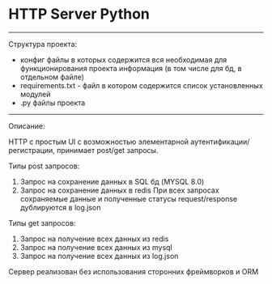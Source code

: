 HTTP Server Python
===

---

Структура проекта:

- конфиг файлы в которых содержится вся необходимая для функционирования
 проекта информация (в том числе для бд, в отдельном файле)
- requirements.txt - файл в котором содержится список установленных модулей
- .py файлы проекта


---
Описание:  

HTTP с простым UI с возможностью элементарной аутентификации/регистрации, принимает post/get запросы.

Типы post запросов:
1) Запрос на сохранение данных в SQL бд (MYSQL 8.0)
2) Запрос на сохранение данных в redis
При всех запросах сохраняемые данные и полученные статусы request/response  
дублируются в log.json

Типы get запросов:
1) Запрос на получение всех данных из redis
2) Запрос на получение всех данных из mysql
3) Запрос на получение всех данных из log.json


Сервер реализован без использования сторонних фреймворков и ORM

